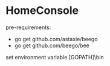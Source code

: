 # HomeConsole

pre-requirements:
* go get github.com/astaxie/beego
* go get github.com/beego/bee

set environment variable [GOPATH]\bin